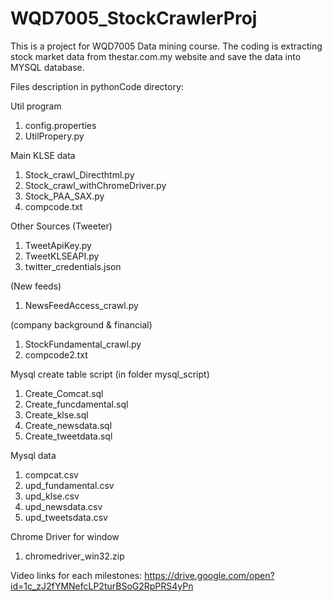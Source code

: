 # WQD7005_StockCrawlerProj
This is a project for WQD7005 Data mining course. The coding is extracting stock market data from thestar.com.my website and save the data into MYSQL database.  

Files description in pythonCode directory:

Util program
1. config.properties
2. UtilPropery.py

Main KLSE data
1. Stock_crawl_Directhtml.py
2. Stock_crawl_withChromeDriver.py
3. Stock_PAA_SAX.py
4. compcode.txt

Other Sources
(Tweeter)
1. TweetApiKey.py
2. TweetKLSEAPI.py
3. twitter_credentials.json

(New feeds)
1. NewsFeedAccess_crawl.py

(company background & financial)
1. StockFundamental_crawl.py
2. compcode2.txt


Mysql create table script (in folder mysql_script)
1. Create_Comcat.sql
2. Create_funcdamental.sql
3. Create_klse.sql
4. Create_newsdata.sql
5. Create_tweetdata.sql

Mysql data
1. compcat.csv 
2. upd_fundamental.csv
3. upd_klse.csv
4. upd_newsdata.csv
5. upd_tweetsdata.csv


Chrome Driver for window
1. chromedriver_win32.zip

Video links for each milestones:
https://drive.google.com/open?id=1c_zJ2fYMNefcLP2turBSoG2RpPRS4yPn
